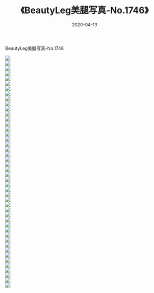 ﻿---
layout: post
title:  《BeautyLeg美腿写真-No.1746》
date:   2020-04-13
img: http://img.660000.xyz/Sharelink/网络美图/2020/BeautyLeg美腿写真-No.1746/000.jpg
categories: [美女, 清纯, 唯美]
---

BeautyLeg美腿写真-No.1746

  ![](http://img.660000.xyz/Sharelink/网络美图/2020/BeautyLeg美腿写真-No.1746/001.jpg) <br> ![](http://img.660000.xyz/Sharelink/网络美图/2020/BeautyLeg美腿写真-No.1746/002.jpg) <br> ![](http://img.660000.xyz/Sharelink/网络美图/2020/BeautyLeg美腿写真-No.1746/003.jpg) <br> ![](http://img.660000.xyz/Sharelink/网络美图/2020/BeautyLeg美腿写真-No.1746/004.jpg) <br> ![](http://img.660000.xyz/Sharelink/网络美图/2020/BeautyLeg美腿写真-No.1746/005.jpg) <br> ![](http://img.660000.xyz/Sharelink/网络美图/2020/BeautyLeg美腿写真-No.1746/006.jpg) <br> ![](http://img.660000.xyz/Sharelink/网络美图/2020/BeautyLeg美腿写真-No.1746/007.jpg) <br> ![](http://img.660000.xyz/Sharelink/网络美图/2020/BeautyLeg美腿写真-No.1746/008.jpg) <br> ![](http://img.660000.xyz/Sharelink/网络美图/2020/BeautyLeg美腿写真-No.1746/009.jpg) <br> ![](http://img.660000.xyz/Sharelink/网络美图/2020/BeautyLeg美腿写真-No.1746/010.jpg) <br> ![](http://img.660000.xyz/Sharelink/网络美图/2020/BeautyLeg美腿写真-No.1746/011.jpg) <br> ![](http://img.660000.xyz/Sharelink/网络美图/2020/BeautyLeg美腿写真-No.1746/012.jpg) <br> ![](http://img.660000.xyz/Sharelink/网络美图/2020/BeautyLeg美腿写真-No.1746/013.jpg) <br> ![](http://img.660000.xyz/Sharelink/网络美图/2020/BeautyLeg美腿写真-No.1746/014.jpg) <br> ![](http://img.660000.xyz/Sharelink/网络美图/2020/BeautyLeg美腿写真-No.1746/015.jpg) <br> ![](http://img.660000.xyz/Sharelink/网络美图/2020/BeautyLeg美腿写真-No.1746/016.jpg) <br> ![](http://img.660000.xyz/Sharelink/网络美图/2020/BeautyLeg美腿写真-No.1746/017.jpg) <br> ![](http://img.660000.xyz/Sharelink/网络美图/2020/BeautyLeg美腿写真-No.1746/018.jpg) <br> ![](http://img.660000.xyz/Sharelink/网络美图/2020/BeautyLeg美腿写真-No.1746/019.jpg) <br> ![](http://img.660000.xyz/Sharelink/网络美图/2020/BeautyLeg美腿写真-No.1746/020.jpg) <br> ![](http://img.660000.xyz/Sharelink/网络美图/2020/BeautyLeg美腿写真-No.1746/021.jpg) <br> ![](http://img.660000.xyz/Sharelink/网络美图/2020/BeautyLeg美腿写真-No.1746/022.jpg) <br> ![](http://img.660000.xyz/Sharelink/网络美图/2020/BeautyLeg美腿写真-No.1746/023.jpg) <br> ![](http://img.660000.xyz/Sharelink/网络美图/2020/BeautyLeg美腿写真-No.1746/024.jpg) <br> ![](http://img.660000.xyz/Sharelink/网络美图/2020/BeautyLeg美腿写真-No.1746/025.jpg) <br> ![](http://img.660000.xyz/Sharelink/网络美图/2020/BeautyLeg美腿写真-No.1746/026.jpg) <br> ![](http://img.660000.xyz/Sharelink/网络美图/2020/BeautyLeg美腿写真-No.1746/027.jpg) <br> ![](http://img.660000.xyz/Sharelink/网络美图/2020/BeautyLeg美腿写真-No.1746/028.jpg) <br> ![](http://img.660000.xyz/Sharelink/网络美图/2020/BeautyLeg美腿写真-No.1746/029.jpg) <br> ![](http://img.660000.xyz/Sharelink/网络美图/2020/BeautyLeg美腿写真-No.1746/030.jpg) <br> ![](http://img.660000.xyz/Sharelink/网络美图/2020/BeautyLeg美腿写真-No.1746/031.jpg) <br> ![](http://img.660000.xyz/Sharelink/网络美图/2020/BeautyLeg美腿写真-No.1746/032.jpg) <br> ![](http://img.660000.xyz/Sharelink/网络美图/2020/BeautyLeg美腿写真-No.1746/033.jpg) <br> ![](http://img.660000.xyz/Sharelink/网络美图/2020/BeautyLeg美腿写真-No.1746/034.jpg) <br> ![](http://img.660000.xyz/Sharelink/网络美图/2020/BeautyLeg美腿写真-No.1746/035.jpg) <br> ![](http://img.660000.xyz/Sharelink/网络美图/2020/BeautyLeg美腿写真-No.1746/036.jpg) <br> ![](http://img.660000.xyz/Sharelink/网络美图/2020/BeautyLeg美腿写真-No.1746/037.jpg) <br> ![](http://img.660000.xyz/Sharelink/网络美图/2020/BeautyLeg美腿写真-No.1746/038.jpg) <br> ![](http://img.660000.xyz/Sharelink/网络美图/2020/BeautyLeg美腿写真-No.1746/039.jpg) <br> ![](http://img.660000.xyz/Sharelink/网络美图/2020/BeautyLeg美腿写真-No.1746/040.jpg) <br> ![](http://img.660000.xyz/Sharelink/网络美图/2020/BeautyLeg美腿写真-No.1746/041.jpg) <br> ![](http://img.660000.xyz/Sharelink/网络美图/2020/BeautyLeg美腿写真-No.1746/042.jpg) <br> ![](http://img.660000.xyz/Sharelink/网络美图/2020/BeautyLeg美腿写真-No.1746/043.jpg) <br> ![](http://img.660000.xyz/Sharelink/网络美图/2020/BeautyLeg美腿写真-No.1746/044.jpg) <br> ![](http://img.660000.xyz/Sharelink/网络美图/2020/BeautyLeg美腿写真-No.1746/045.jpg) <br> ![](http://img.660000.xyz/Sharelink/网络美图/2020/BeautyLeg美腿写真-No.1746/046.jpg) <br>